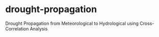 # drought-propagation
Drought Propagation from Meteorological to Hydrological using Cross-Correlation Analysis
